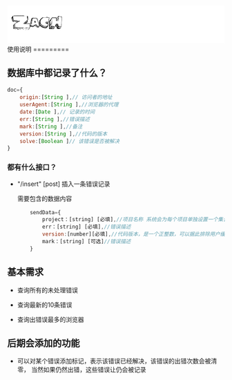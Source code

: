 <img src="zach.gif">
使用说明
=========

## 数据库中都记录了什么？
```javascript
doc={
    origin:[String ],// 访问者的地址
    userAgent:[String ],//浏览器的代理
    date:[Date ],// 记录的时间
    err:[String ],//错误描述
    mark:[String ],//备注
    version:[String ],//代码的版本
    solve:[Boolean ]// 该错误是否被解决
}

```


### 都有什么接口？

+ "/insert" [post] 插入一条错误记录

    需要包含的数据内容
    ```javascript
        sendData={
            project：[string] [必填],//项目名称 系统会为每个项目单独设置一个集合
            err：[string] [必填],//错误描述
            version:[number][必填],//代码版本，是一个正整数，可以据此排除用户缓存等问题
            mark：[string] [可选]//错误描述
        }
    ```
## 基本需求
+ 查询所有的未处理错误

+ 查询最新的10条错误

+ 查询出错误最多的浏览器


## 后期会添加的功能

+ 可以对某个错误添加标记，表示该错误已经解决，该错误的出错次数会被清零，
当然如果仍然出错，这些错误让仍会被记录

